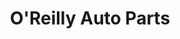 ---
title: "O'Reilly Auto Parts"
url: /san-antonio/oreilly-auto-parts-southwest-military-drive/
shop: Autoteile
---